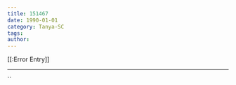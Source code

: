 ```yaml
---
title: 151467
date: 1990-01-01
category: Tanya-SC
tags: 
author: 
---
```


[[:Error Entry]]

---



``
